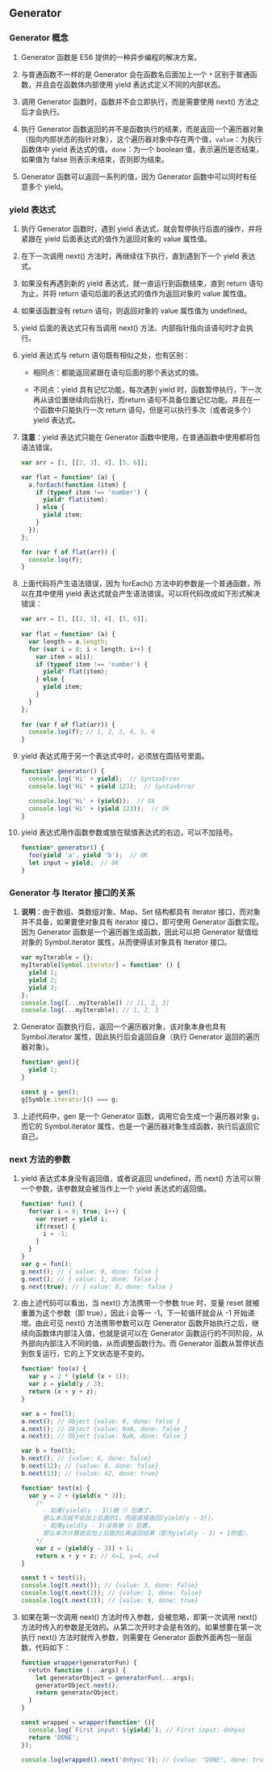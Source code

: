## Generator

### Generator 概念

1. Generator 函数是 ES6 提供的一种异步编程的解决方案。

2. 与普通函数不一样的是 Generator 会在函数名后面加上一个 `*` 区别于普通函数，并且会在函数体内部使用 yield 表达式定义不同的内部状态。

3. 调用 Generator 函数时，函数并不会立即执行，而是需要使用 next() 方法之后才会执行。

4. 执行 Generator 函数返回的并不是函数执行的结果，而是返回一个遍历器对象（指向内部状态的指针对象），这个遍历器对象中存在两个值，`value`：为执行函数体中 yield 表达式的值，`done`：为一个 boolean 值，表示遍历是否结束，如果值为 false 则表示未结束，否则即为结束。

5. Generator 函数可以返回一系列的值，因为 Generator 函数中可以同时有任意多个 yield。

### yield 表达式

1. 执行 Generator 函数时，遇到 yield 表达式，就会暂停执行后面的操作，并将紧跟在 yield 后面表达式的值作为返回对象的 value 属性值。

2. 在下一次调用 next() 方法时，再继续往下执行，直到遇到下一个 yield 表达式。

3. 如果没有再遇到新的 yield 表达式，就一直运行到函数结束，直到 return 语句为止，并将 return 语句后面的表达式的值作为返回对象的 value 属性值。

4. 如果该函数没有 return 语句，则返回对象的 value 属性值为 undefined。

5. yield 后面的表达式只有当调用 next() 方法、内部指针指向该语句时才会执行。

6. yield 表达式与 return 语句既有相似之处，也有区别：

   - 相同点：都能返回紧跟在语句后面的那个表达式的值。

   - 不同点：yield 具有记忆功能，每次遇到 yield 时，函数暂停执行，下一次再从该位置继续向后执行，而return 语句不具备位置记忆功能。并且在一个函数中只能执行一次 return 语句，但是可以执行多次（或者说多个）yield 表达式。

7. **注意**：yield 表达式只能在 Generator 函数中使用，在普通函数中使用都将包语法错误。

    ```js
    var arr = [1, [[2, 3], 4], [5, 6]];

    var flat = function* (a) {
      a.forEach(function (item) {
        if (typeof item !== 'number') {
          yield* flat(item);
        } else {
          yield item;
        }
      });
    };

    for (var f of flat(arr)) {
      console.log(f);
    }
    ```

8. 上面代码将产生语法错误，因为 forEach() 方法中的参数是一个普通函数，所以在其中使用 yield 表达式就会产生语法错误。可以将代码改成如下形式解决错误：
  
    ```js
    var arr = [1, [[2, 3], 4], [5, 6]];
  
    var flat = function* (a) {
      var length = a.length;
      for (var i = 0; i < length; i++) {
        var item = a[i];
        if (typeof item !== 'number') {
          yield* flat(item);
        } else {
          yield item;
        }
      }
    };
  
    for (var f of flat(arr)) {
      console.log(f); // 1, 2, 3, 4, 5, 6
    }
    ```

9. yield 表达式用于另一个表达式中时，必须放在圆括号里面。

    ```js
    function* generator() {
      console.log('Hi' + yield);  // SyntaxError
      console.log('Hi' + yield 123);  // SyntaxError

      console.log('Hi' + (yield));  // Ok
      console.log('Hi' + (yield 123));  // Ok
    }
    ```

10. yield 表达式用作函数参数或放在赋值表达式的右边，可以不加括号。
  
    ```js
    function* generator() {
      foo(yield 'a', yield 'b');  // OK
      let input = yield;  // OK
    }
    ```

### Generator 与 Iterator 接口的关系

1. **说明**：由于数组、类数组对象、Map、Set 结构都具有 iterator 接口，而对象并不具备，如果要使对象具有 iterator 接口，即可使用 Generator 函数实现。因为 Generator 函数是一个遍历器生成函数，因此可以把 Generator 赋值给对象的 Symbol.iterator 属性，从而使得该对象具有 Iterator 接口。

    ```js
    var myIterable = {};
    myIterable[Symbol.iterator] = function* () {
      yield 1;
      yield 2;
      yield 3;
    };
    console.log([...myIterable]) // [1, 2, 3]
    console.log(...myIterable); // 1, 2, 3
    ```

2. Generator 函数执行后，返回一个遍历器对象，该对象本身也具有 Symbol.iterator 属性，因此执行后会返回自身（执行 Generator 返回的遍历器对象）。

    ```js
    function* gen(){
      yield 1;
    }

    const g = gen();
    g[Symble.iterator]() === g;
    ```

3. 上述代码中，gen 是一个 Generator 函数，调用它会生成一个遍历器对象 g，而它的 Symbol.iterator 属性，也是一个遍历器对象生成函数，执行后返回它自己。

### next 方法的参数

1. yield 表达式本身没有返回值，或者说返回 undefined，而 next() 方法可以带一个参数，该参数就会被当作上一个 yield 表达式的返回值。

    ```js
    function* fun() {
      for(var i = 0; true; i++) {
        var reset = yield i;
        if(reset) {
          i = -1;
        }
      }
    }
    var g = fun();
    g.next(); // { value: 0, done: false }
    g.next(); // { value: 1, done: false }
    g.next(true); // { value: 0, done: false }
    ```

2. 由上述代码可以看出，当 next() 方法携带一个参数 true 时，变量 reset 就被重置为这个参数（即 true），因此 i 会等一 -1，下一轮循环就会从 -1 开始递增。由此可见 next() 方法携带参数可以在 Generator 函数开始执行之后，继续向函数体内部注入值，也就是说可以在 Generator 函数运行的不同阶段，从外部向内部注入不同的值，从而调整函数行为。而 Generator 函数从暂停状态到恢复运行，它的上下文状态是不变的。

    ```js
    function* foo(x) {
      var y = 2 * (yield (x + 1));
      var z = yield(y / 3);
      return (x + y + z);
    }

    var a = foo(5);
    a.next(); // Object {value: 6, done: false }
    a.next(); // Object {value: NaN, done: false }
    a.next(); // Object {value: NaN, done: false }

    var b = foo(5);
    b.next(); // {value: 6, done: false}
    b.next(12); // {value: 8, done: false}
    b.next(13); // {value: 42, done: true}

    function* test(x) {
      var y = 2 + (yield(x * 3));
        /*
          - 如果(yield(y - 3))被（）包裹了，
          那么本次就不会加上后面的1，而是直接返回(yield(y - 3))。
          - 如果yield(y - 3)没有被（）包裹，
          那么本次计算就会加上后面的1再返回结果（即为yield(y - 3) + 1的值）。
        */
        var z = (yield(y - 3)) + 1;
        return x + y + z; // X=1, y=4, z=4 
    }

    const t = test(1);
    console.log(t.next()); // {value: 3, done: false}
    console.log(t.next(2)); // {value: 1, done: false}
    console.log(t.next(3)); // {value: 9, done: true}
    ```

3. 如果在第一次调用 next() 方法时传入参数，会被忽略，即第一次调用 next() 方法时传入的参数是无效的。从第二次开时才会是有效的。如果想要在第一次执行 next() 方法时就传入参数，则需要在 Generator 函数外面再包一层函数，代码如下：

    ```js
    function wrapper(generatorFun) {
      retutn function (...args) {
        let generatorObject = generatorFun(...args);
        generatorObject.next();
        return generatorObject;
      }
    }

    const wrapped = wrapper(function* (){
      console.log(`First input: ${yield}`); // First input: dnhyxc
      return 'DONE';
    });

    console.log(wrapped().next('dnhyxc')); // {value: "DONE", done: true}
    ```  